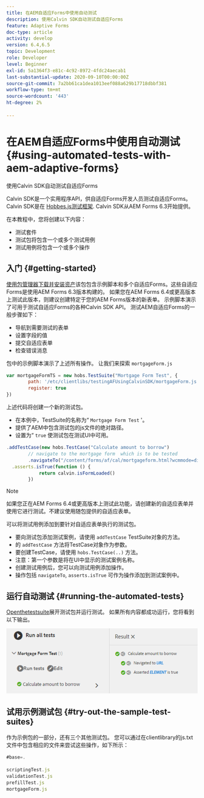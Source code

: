 ```yaml
---
title: 在AEM自适应Forms中使用自动测试
description: 使用Calvin SDK自动测试自适应Forms
feature: Adaptive Forms
doc-type: article
activity: develop
version: 6.4,6.5
topic: Development
role: Developer
level: Beginner
exl-id: 5a1364f3-e81c-4c92-8972-4fdc24aecab1
last-substantial-update: 2020-09-10T00:00:00Z
source-git-commit: 7a2bb61ca1dea1013eef088a629b17718dbbf381
workflow-type: tm+mt
source-wordcount: '443'
ht-degree: 2%

---
```


# 在AEM自适应Forms中使用自动测试 {#using-automated-tests-with-aem-adaptive-forms}

使用Calvin SDK自动测试自适应Forms

Calvin SDK是一个实用程序API，供自适应Forms开发人员测试自适应Forms。 Calvin SDK是在 [Hobbes.js测试框架](https://experienceleague.adobe.com/docs/experience-manager-release-information/aem-release-updates/previous-updates/aem-previous-versions.html?lang=zh-Hans). Calvin SDK从AEM Forms 6.3开始提供。

在本教程中，您将创建以下内容：

* 测试套件
* 测试包将包含一个或多个测试用例
* 测试用例将包含一个或多个操作

## 入门 {#getting-started}

[使用包管理器下载并安装资产](assets/testingadaptiveformsusingcalvinsdk1.zip)该包包含示例脚本和多个自适应Forms。这些自适应Forms是使用AEM Forms 6.3版本构建的。 如果您在AEM Forms 6.4或更高版本上测试此版本，则建议创建特定于您的AEM Forms版本的新表单。 示例脚本演示了可用于测试自适应Forms的各种Calvin SDK API。 测试AEM自适应Forms的一般步骤如下：

* 导航到需要测试的表单
* 设置字段的值
* 提交自适应表单
* 检查错误消息

包中的示例脚本演示了上述所有操作。
让我们来探索 `mortgageForm.js`

```javascript
var mortgageFormTS = new hobs.TestSuite("Mortgage Form Test", {
        path: '/etc/clientlibs/testingAFUsingCalvinSDK/mortgageForm.js',
        register: true
})
```

上述代码将创建一个新的测试包。

* 在本例中，TestSuite的名称为“ `Mortgage Form Test` &#39;。
* 提供了AEM中包含测试包的js文件的绝对路径。
* 设置为“ `true` 使测试包在测试UI中可用。

```javascript
.addTestCase(new hobs.TestCase("Calculate amount to borrow")
        // navigate to the mortgage form  which is to be tested
        .navigateTo("/content/forms/af/cal/mortgageform.html?wcmmode=disabled")
  .asserts.isTrue(function () {
            return calvin.isFormLoaded()
        })
```

>[!NOTE]
>
>如果您正在AEM Forms 6.4或更高版本上测试此功能，请创建新的自适应表单并使用它进行测试。不建议使用随包提供的自适应表单。

可以将测试用例添加到要针对自适应表单执行的测试包。

* 要向测试包添加测试案例，请使用 `addTestCase` TestSuite对象的方法。
* 的 `addTestCase` 方法将TestCase对象作为参数。
* 要创建TestCase，请使用 `hobs.TestCase(..)` 方法。
* 注意：第一个参数是将在UI中显示的测试案例名称。
* 创建测试用例后，您可以向测试用例添加操作。
* 操作包括 `navigateTo`, `asserts.isTrue` 可作为操作添加到测试案例中。

## 运行自动测试 {#running-the-automated-tests}

[Openthetestsuite](http://localhost:4502/libs/granite/testing/hobbes.html)展开测试包并运行测试。 如果所有内容都成功运行，您将看到以下输出。

![calvinsdk](assets/calvinimage.png)

## 试用示例测试包 {#try-out-the-sample-test-suites}

作为示例包的一部分，还有三个其他测试包。 您可以通过在clientlibrary的js.txt文件中包含相应的文件来尝试这些操作，如下所示：

```javascript
#base=.

scriptingTest.js
validationTest.js
prefillTest.js
mortgageForm.js
```
